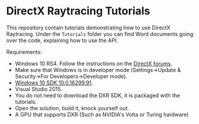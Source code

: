 DirectX Raytracing Tutorials
============
This repository contain tutorials demonstrating how to use DirectX Raytracing.
Under the `Tutorials` folder you can find Word documents going over the code, explaining how to use the API.

Requirements:
- Windows 10 RS4. Follow the instructions on the [DirectX forums](http://forums.directxtech.com/index.php?topic=5860.0).
- Make sure that Windows is in developer mode (Settings->Update & Security->For Developers->Developer mode).
- [Windows 10 SDK 10.0.16299.91](https://developer.microsoft.com/en-us/windows/downloads/sdk-archive).
- Visual Studio 2015.
- You do not need to download the DXR SDK, it is packaged with the tutorials.
- Open the solution, build it, knock yourself out.
- A GPU that supports DXR (Such as NVIDIA's Volta or Turing hardware)
